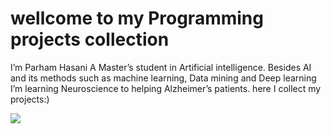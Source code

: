 <h1>wellcome to my Programming projects collection</h1>
<p>
I’m Parham Hasani
A Master’s student in Artificial intelligence. Besides AI and its methods such as machine learning, Data mining and Deep learning I’m learning Neuroscience to helping Alzheimer’s patients. 
here I collect my projects:)</p>
<img src="https://i.pinimg.com/originals/bc/b3/02/bcb302b88b0850b4f1f617007b45e518.jpg">
